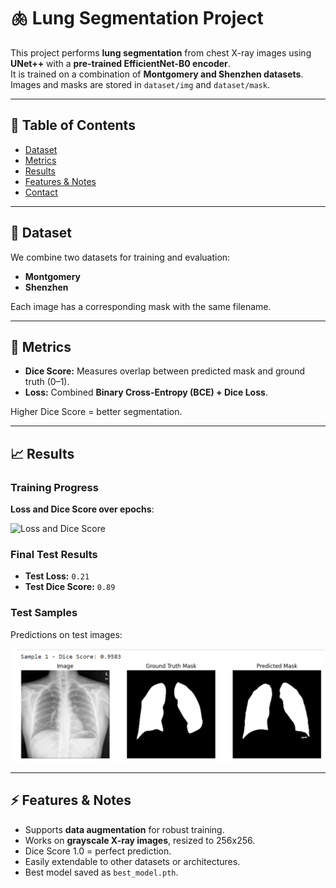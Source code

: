 # 🫁 Lung Segmentation Project

This project performs **lung segmentation** from chest X-ray images using **UNet++** with a **pre-trained EfficientNet-B0 encoder**.  
It is trained on a combination of **Montgomery and Shenzhen datasets**.  
Images and masks are stored in `dataset/img` and `dataset/mask`.

---

## 📌 Table of Contents
- [Dataset](#dataset)
- [Metrics](#metrics)
- [Results](#results)
- [Features & Notes](#features--notes)
- [Contact](#contact)

---

## 📂 Dataset

We combine two datasets for training and evaluation:  
- **Montgomery**  
- **Shenzhen**

Each image has a corresponding mask with the same filename.

---

## 🎯 Metrics

- **Dice Score:** Measures overlap between predicted mask and ground truth (0–1).  
- **Loss:** Combined **Binary Cross-Entropy (BCE) + Dice Loss**.  

Higher Dice Score = better segmentation.

---

## 📈 Results

### Training Progress
**Loss and Dice Score over epochs**:

![Loss and Dice Score](assets/loss_dice_plot.png)

### Final Test Results
- **Test Loss:** `0.21`  
- **Test Dice Score:** `0.89`  

### Test Samples
Predictions on test images:

![Test Results](assets/result.png)

---

## ⚡ Features & Notes

- Supports **data augmentation** for robust training.  
- Works on **grayscale X-ray images**, resized to 256x256.  
- Dice Score 1.0 = perfect prediction.  
- Easily extendable to other datasets or architectures.  
- Best model saved as `best_model.pth`.
